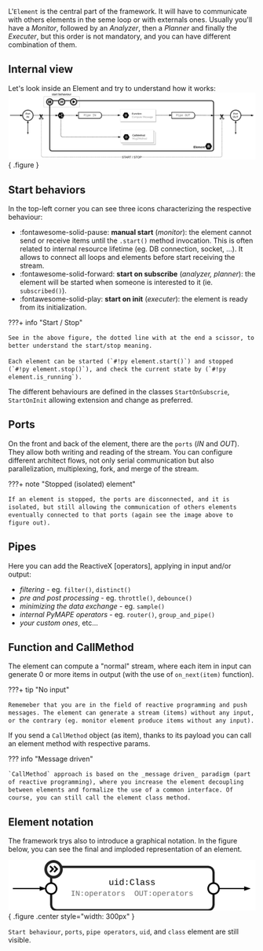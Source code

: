 L'`Element` is the central part of the framework. It will have to communicate with others elements in the seme loop or with externals ones. Usually you'll have a _Monitor_, followed by an _Analyzer_, then a _Planner_ and finally the _Executer_, but this order is not mandatory, and you can have different combination of them. 

## Internal view

Let's look inside an Element and try to understand how it works:
![Element exploded](../assets/img/notation-element-exploded.png){ .figure }

## Start behaviors

In the top-left corner you can see three icons characterizing the respective behaviour:

* :fontawesome-solid-pause: __manual start__ (_monitor_): the element cannot send or receive items until the `.start()` method invocation. This is often related to internal resource lifetime (eg. DB connection, socket, ...). It allows to connect all loops and elements before start receiving the stream.
* :fontawesome-solid-forward: __start on subscribe__ (_analyzer, planner_): the element will be started when someone is interested to it (ie. `subscribed()`).
* :fontawesome-solid-play: __start on init__ (_executer_): the element is ready from its initialization.

???+ info "Start / Stop"
    
    See in the above figure, the dotted line with at the end a scissor, to better understand the start/stop meaning.

    Each element can be started (`#!py element.start()`) and stopped (`#!py element.stop()`), and check the current state by (`#!py element.is_running`).


The different behaviours are defined in the classes `StartOnSubscrie`, `StartOnInit` allowing extension and change as preferred.

## Ports

On the front and back of the element, there are the `ports` (_IN_ and _OUT_). They allow both writing and reading of the stream. You can configure different architect flows, not only serial communication but also parallelization, multiplexing, fork, and merge of the stream.

???+ note "Stopped (isolated) element"    

    If an element is stopped, the ports are disconnected, and it is isolated, but still allowing the communication of others elements eventually connected to that ports (again see the image above to figure out).

## Pipes

Here you can add the ReactiveX [operators], applying in input and/or output:

* _filtering_ - eg. `filter()`, `distinct()`
* _pre and post processing_ - eg. `throttle()`, `debounce()`
* _minimizing the data exchange_ - eg. `sample()`
* _internal PyMAPE operators_ - eg. `router()`, `group_and_pipe()`
* _your custom ones_, etc...

## Function and CallMethod

The element can compute a "normal" stream, where each item in input can generate 0 or more items in output (with the use of `on_next(item)` function). 

???+ tip "No input"

    Rememeber that you are in the field of reactive programming and push messages. The element can generate a stream (items) without any input, or the contrary (eg. monitor element produce items without any input).

If you send a `CallMethod` object (as item), thanks to its payload you can call an element method with respective params. 

??? info "Message driven"

    `CallMethod` approach is based on the _message driven_ paradigm (part of reactive programming), where you increase the element decoupling between elements and formalize the use of a common interface. Of course, you can still call the element class method.

## Element notation

The framework trys also to introduce a graphical notation. In the figure below, you can see the final and imploded representation of an element.   

![Element graphical notation](../assets/img/notation-element-simple.png){ .figure .center style="width: 300px" }

`Start behaviour`, `ports`, `pipe operators`, `uid`, and `class` element are still visible.